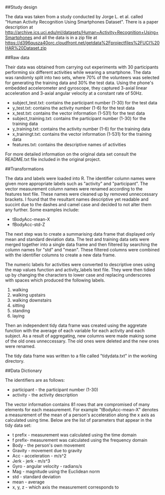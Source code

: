 ##Study design

The data was taken from a study conducted by Jorge L. et al. called "Human Activity Recognition Using Smartphones Dataset". There is a paper description at http://archive.ics.uci.edu/ml/datasets/Human+Activity+Recognition+Using+Smartphones and all the data is in a zip file at https://d396qusza40orc.cloudfront.net/getdata%2Fprojectfiles%2FUCI%20HAR%20Dataset.zip

##Raw data

Their data was obtained from carrying out experiments with 30 participants performing six different activities while wearing a smartphone. The data was randomly split into two sets, where 70% of the volunteers was selected for generating the training data and 30% the test data. Using the phone's embedded accelerometer and gyroscope, they captured 3-axial linear acceleration and 3-axial angular velocity at a constant rate of 50Hz.

- subject_test.txt: contains the participant number (1-30) for the test data
- y_test.txt: contains the activity number (1-6) for the test data
- x_test.txt: contains the vector information (1-531) for the test data
- subject_training.txt: contains the participant number (1-30) for the training data
- y_training.txt: contains the activity number (1-6) for the training data
- x_trainingt.txt: contains the vector information (1-531) for the training data
- features.txt: contains the descriptive names of activities

For more detailed information on the original data set consult the README.txt file included in the original project.

##Transformations

The data and labels were loaded into R. The identifier column names were given more appropriate labels such as "activity" and "participant". The vector measurement column names were renamed according to the features text file. These names were cleaned up by removed unneccessary brackets. I found that the resultant names descriptive yet readable and succint due to the dashes and camel case and decided to not alter them any further. Some examples include:

- tBodyAcc-mean-X
- fBodyAcc-std-Z

The next step was to create a summarising data frame that displayed only mean and standard deviation data. The test and training data sets were merged together into a single data frame and then filtered by searching the column names for "std" and "mean". These filtered columns were combined with the identifier columns to create a new data frame.

The numeric labels for activities were converted to descriptive ones using the map values function and activity_labels text file. They were then tidied up by changing the characters to lower case and replacing underscores with spaces which produced the following labels.

1. walking
2. walking upstairs
3. walking downstairs
4. sitting
5. standing
6. laying

Then an independent tidy data frame was created using the aggretate function with the average of each variable for each activity and each subject. As a result of aggregating, new columns were made making some of the old ones unneccessary. The old ones were deleted and the new ones were renamed.

The tidy data frame was written to a file called "tidydata.txt" in the working directory.

##Data Dictionary

The identifiers are as follows:

- participant - the participant number (1-30)
- activity - the activity description

The vector information contains 81 rows that are compromised of many elements for each measurement. For example "tBodyAcc-mean-X" denotes a measurement of the mean of a person's acceleration along the x axis as calculated using time. Below are the list of parameters that appear in the tidy data set:

- t prefix - measurement was calculated using the time domain
- f prefix- measurement was calculated using the frequency domain
- Body - the person's own movement
- Gravity - movement due to gravity
- Acc - acceleration - m/s^2
- Jerk - jerk - m/s^3
- Gyro - angular velocity - radians/s
- Mag - magnitude using the Euclidean norm
- std - standard deviation
- mean - average
- x, y, z - which axis the measurement corresponds to


